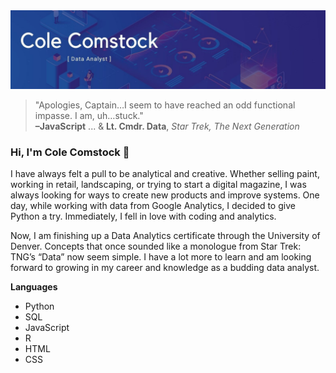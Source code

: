 <img src="assets/github_banner.jpg">

> "Apologies, Captain…I seem to have reached an odd functional impasse. I am, uh…stuck."\
> **–JavaScript** ... & **Lt. Cmdr. Data**, *Star Trek, The Next Generation*

### Hi, I'm Cole Comstock 👋

I have always felt a pull to be analytical and creative. Whether selling paint, working in retail, landscaping, or trying to start a digital magazine, I was always looking for ways to create new products and improve systems. One day, while working with data from Google Analytics, I decided to give Python a try. Immediately, I fell in love with coding and analytics.

Now, I am finishing up a Data Analytics certificate through the University of Denver. Concepts that once sounded like a monologue from Star Trek: TNG’s “Data” now seem simple. I have a lot more to learn and am looking forward to growing in my career and knowledge as a budding data analyst. 

**Languages**

- Python 
- SQL
- JavaScript
- R
- HTML
- CSS